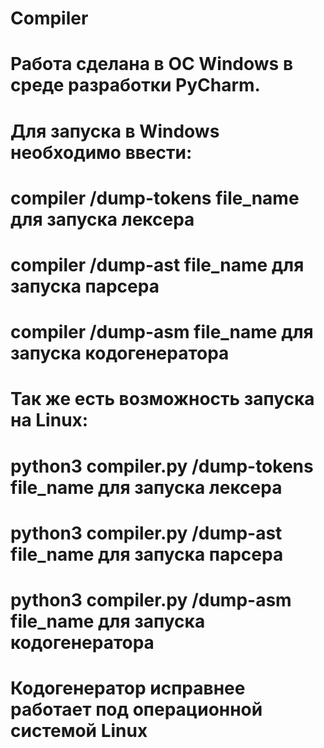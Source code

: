 # Compiler
# Работа сделана в ОС Windows в среде разработки PyCharm. 
# Для запуска в Windows необходимо ввести:
# compiler /dump-tokens file_name для запуска лексера
# compiler /dump-ast file_name для запуска парсера
# compiler /dump-asm file_name для запуска кодогенератора
#
# Так же есть возможность запуска на Linux:
# python3 compiler.py /dump-tokens file_name для запуска лексера
# python3 compiler.py /dump-ast file_name для запуска парсера
# python3 compiler.py /dump-asm file_name для запуска кодогенератора
#
# Кодогенератор исправнее работает под операционной системой Linux

